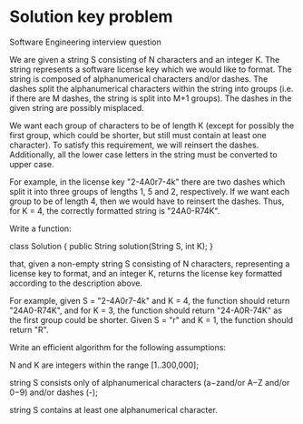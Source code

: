 # Solution key problem
Software Engineering interview question

We are given a string S consisting of N characters and an integer K. The string represents a software license key which we would like to format. The string is composed of alphanumerical characters and/or dashes. The dashes split the alphanumerical characters within the string into groups (i.e. if there are M dashes, the string is split into M+1 groups). The dashes in the given string are possibly misplaced.

We want each group of characters to be of length K (except for possibly the first group, which could be shorter, but still must contain at least one character). To satisfy this requirement, we will reinsert the dashes. Additionally, all the lower case letters in the string must be converted to upper case.

For example, in the license key "2-4A0r7-4k" there are two dashes which split it into three groups of lengths 1, 5 and 2, respectively. If we want each group to be of length 4, then we would have to reinsert the dashes. Thus, for K = 4, the correctly formatted string is "24A0-R74K".

Write a function:

class Solution { public String solution(String S, int K); }

that, given a non-empty string S consisting of N characters, representing a license key to format, and an integer K, returns the license key formatted according to the description above.

For example, given S = "2-4A0r7-4k" and K = 4, the function should return "24A0-R74K", and for K = 3, the function should return "24-A0R-74K" as the first group could be shorter. Given S = "r" and K = 1, the function should return "R".

Write an efficient algorithm for the following assumptions:

N and K are integers within the range [1..300,000];

string S consists only of alphanumerical characters (a−zand/or A−Z and/or 0−9) and/or dashes (-);

string S contains at least one alphanumerical character.
